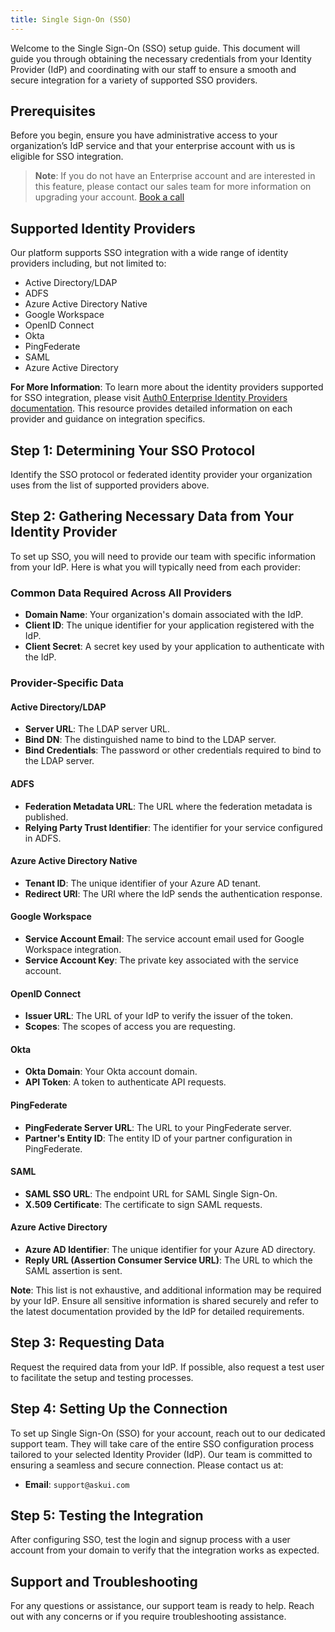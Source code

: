 ```yaml
---
title: Single Sign-On (SSO)
---
```


Welcome to the Single Sign-On (SSO) setup guide. This document will guide you through obtaining the necessary credentials from your Identity Provider (IdP) and coordinating with our staff to ensure a smooth and secure integration for a variety of supported SSO providers.

## Prerequisites

Before you begin, ensure you have administrative access to your organization’s IdP service and that your enterprise account with us is eligible for SSO integration.

> **Note**: If you do not have an Enterprise account and are interested in this feature, please contact our sales team for more information on upgrading your account.
> [Book a call](https://calendly.com/d/3m3-myw-9z7/on-enterprise-interest)

## Supported Identity Providers

Our platform supports SSO integration with a wide range of identity providers including, but not limited to:

- Active Directory/LDAP
- ADFS
- Azure Active Directory Native
- Google Workspace
- OpenID Connect
- Okta
- PingFederate
- SAML
- Azure Active Directory

**For More Information**: To learn more about the identity providers supported for SSO integration, please visit [Auth0 Enterprise Identity Providers documentation](https://auth0.com/docs/authenticate/identity-providers/enterprise-identity-providers). This resource provides detailed information on each provider and guidance on integration specifics.

## Step 1: Determining Your SSO Protocol

Identify the SSO protocol or federated identity provider your organization uses from the list of supported providers above.

## Step 2: Gathering Necessary Data from Your Identity Provider

To set up SSO, you will need to provide our team with specific information from your IdP. Here is what you will typically need from each provider:

### Common Data Required Across All Providers
- **Domain Name**: Your organization's domain associated with the IdP.
- **Client ID**: The unique identifier for your application registered with the IdP.
- **Client Secret**: A secret key used by your application to authenticate with the IdP.

### Provider-Specific Data

#### Active Directory/LDAP
- **Server URL**: The LDAP server URL.
- **Bind DN**: The distinguished name to bind to the LDAP server.
- **Bind Credentials**: The password or other credentials required to bind to the LDAP server.

#### ADFS
- **Federation Metadata URL**: The URL where the federation metadata is published.
- **Relying Party Trust Identifier**: The identifier for your service configured in ADFS.

#### Azure Active Directory Native
- **Tenant ID**: The unique identifier of your Azure AD tenant.
- **Redirect URI**: The URI where the IdP sends the authentication response.

#### Google Workspace
- **Service Account Email**: The service account email used for Google Workspace integration.
- **Service Account Key**: The private key associated with the service account.

#### OpenID Connect
- **Issuer URL**: The URL of your IdP to verify the issuer of the token.
- **Scopes**: The scopes of access you are requesting.

#### Okta
- **Okta Domain**: Your Okta account domain.
- **API Token**: A token to authenticate API requests.

#### PingFederate
- **PingFederate Server URL**: The URL to your PingFederate server.
- **Partner's Entity ID**: The entity ID of your partner configuration in PingFederate.

#### SAML
- **SAML SSO URL**: The endpoint URL for SAML Single Sign-On.
- **X.509 Certificate**: The certificate to sign SAML requests.

#### Azure Active Directory
- **Azure AD Identifier**: The unique identifier for your Azure AD directory.
- **Reply URL (Assertion Consumer Service URL)**: The URL to which the SAML assertion is sent.

**Note**: This list is not exhaustive, and additional information may be required by your IdP. Ensure all sensitive information is shared securely and refer to the latest documentation provided by the IdP for detailed requirements.

## Step 3: Requesting Data

Request the required data from your IdP. If possible, also request a test user to facilitate the setup and testing processes.

## Step 4: Setting Up the Connection

To set up Single Sign-On (SSO) for your account, reach out to our dedicated support team. They will take care of the entire SSO configuration process tailored to your selected Identity Provider (IdP). Our team is committed to ensuring a seamless and secure connection. Please contact us at:

- **Email**: `support@askui.com`

## Step 5: Testing the Integration

After configuring SSO, test the login and signup process with a user account from your domain to verify that the integration works as expected.

## Support and Troubleshooting

For any questions or assistance, our support team is ready to help. Reach out with any concerns or if you require troubleshooting assistance.
